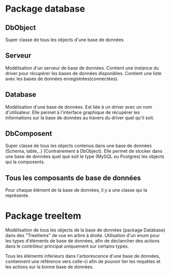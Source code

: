 Package database
================
DbObject
--------
Super classe de tous les objects d'une base de données

Serveur
-------
Modélisation d'un serveur de base de données. Contient une instance du driver pour récupérer les bases de données disponibles.
Contient une liste avec les bases de données enregistrées(connectées).

Database
--------
Modélisation d'une base de données. Est liée à un driver avec un nom d'utilisateur. Elle permet à l'interface graphique de récupérer les informations sur la base de données au travers du driver quel qu'il soit.


DbComposent
-----------
Super classe de tous les objects contenus dans une base de données (Schema, table,..) (Contrairement à DbObject). Elle permet de stocker dans une base de données quel que soit le type (MySQL ou Postgres) les objects qui la composents.

Tous les composants de base de données
--------------------------------------
Pour chaque élément de la base de données, il y a une classe qui la représente. 


Package treeItem
================
Modélisation de tous les objects de la base de données (package Database) dans des "TreeItems" de vue en arbre à droite.
Utilisation d'un enum pour les types d'éléments de base de données, afin de déclancher des actions dans le contrôleur principal uniquement sur certains types.

Tous les éléments inferieurs dans l'arborescence d'une base de données, contiennent une référence vers celle-ci afin de pouvoir lier les requêtes et les actions sur la bonne base de données.

